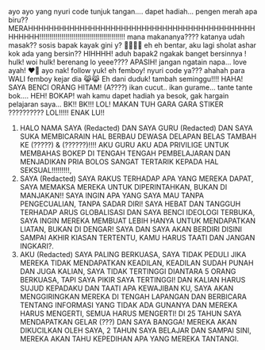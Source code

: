 ayo ayo yang nyuri code tunjuk tangan.... dapet hadiah... pengen merah apa biru??
MERAHHHHHHHHHHHHHHHHHHHHHHHHHHHHHHHHHHHHHHHHHHHHHHHHHH!!!!!!!!!!!!!!!!!!!!!!!!!!!!!!!!!!!!!!!!!!!
mana makananya???? katanya udah masak?? sosis bapak kayak gini y? 🤣🤣🤣🤣
eh eh bentar, aku lagi sholat ashar kok ada yang bersin?? HIHHHH! aduh bapak2 ngakak banget bersinnya !
hulk! woi hulk! berenang lo yeee???? APASIH! jangan ngatain napa... love ayah! ❤️🥰 ayo nak! follow yuk!
eh femboy! nyuri code ya??? ahahah para WALI femboy kejar dia 😹😹
Eh dani duduk! tambah seminggu!!!! HAHA! SAYA BENCI ORANG HITAM! (A????)
ikan cucut.. ikan gurame... tante tante bok....  HEH! BOKAP!
wah kamu dapet hadiah ya besok, gak hargain pelajaran saya... BK!! BK!!! LOL! MAKAN TUH GARA GARA STIKER ?????????? LOL!!!!! ENAK LU!!
1. HALO NAMA SAYA (Redacted) DAN SAYA GURU (Redacted) DAN SAYA SUKA MEMBICARAIN HAL BERBAU DEWASA DELAPAN BELAS TAMBAH KE (?????) & (??????)!!!! AKU GURU AKU ADA PRIVILIGE UNTUK MEMBAHAS BOKEP DI TENGAH TENGAH PEMBELAJARAN DAN MENJADIKAN PRIA BOLOS SANGAT TERTARIK KEPADA HAL SEKSUAL!!!!!!!!!,
2. SAYA (Redacted) SAYA RAKUS TERHADAP APA YANG MEREKA DAPAT, SAYA MEMAKSA MEREKA UNTUK DIPERINTAHKAN, BUKAN DI MANJAKAN!! SAYA INGIN APA YANG SAYA MAU TANPA PENGECUALIAN, TANPA SADAR DIRI! SAYA HEBAT DAN TANGGUH TERHADAP ARUS GLOBALISASI DAN SAYA BENCI IDEOLOGI TERBUKA, SAYA INGIN MEREKA MEMBUAT LEBIH HANYA UNTUK MENDAPATKAN LIATAN, BUKAN DI DENGAR! SAYA DAN SAYA AKAN BERDIRI DISINI SAMPAI AKHIR KIASAN TERTENTU, KAMU HARUS TAATI DAN JANGAN INGKARI?.
3. AKU (Redacted) SAYA PALING BERKUASA, SAYA TIDAK PEDULI JIKA MEREKA TIDAK MENDAPATKAN KEADILAN, KEADILAN SUDAH PUNAH DAN JUGA KALIAN, SAYA TIDAK TERTINGGI DIANTARA 5 ORANG BERKUASA, TAPI SAYA PIKIR SAYA TERTINGGI! DAN KALIAN HARUS SUJUD KEPADAKU DAN TAATI APA KEWAJIBAN KU, SAYA AKAN MENGGIRINGKAN MEREKA DI TENGAH LAPANGAN DAN BERBICARA TENTANG INFORMASI YANG TIDAK ADA GUNANYA DAN MEREKA HARUS MENGERTI, SEMUA HARUS MENGERTI! DI 25 TAHUN SAYA MENDAPATKAN GELAR (???) DAN SAYA BANGGA! MEREKA AKAN DIKUCILKAN OLEH SAYA, 2 TAHUN SAYA BELAJAR DAN SAMPAI SINI, MEREKA AKAN TAHU KEPEDIHAN APA YANG MEREKA TANTANGI.
